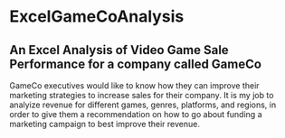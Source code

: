 # ExcelGameCoAnalysis

## An Excel Analysis of Video Game Sale Performance for a company called GameCo

GameCo executives would like to know how they can improve their marketing strategies to increase sales for their company. It is my job to analyize revenue for different games, genres, platforms, and regions, in order to give them a recommendation on how to go about funding a marketing campaign to best improve their revenue.







